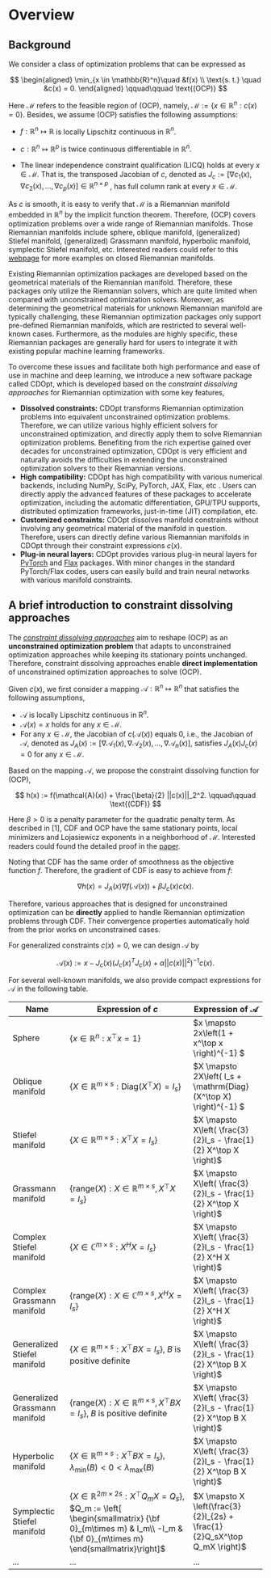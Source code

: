 # Overview

## Background

We consider a class of optimization problems that can be expressed as 


$$
\begin{aligned}
	\min_{x \in \mathbb{R}^n}\quad &f(x) \\
	\text{s. t.} \quad &c(x) = 0.
\end{aligned}
\qquad\qquad \text{(OCP)}
$$


Here $\mathcal{M}$ refers to the feasible region of (OCP), namely, $\mathcal{M} := \{x \in \mathbb{R}^n: c(x) = 0\}$. Besides, we assume (OCP) satisfies the following assumptions:

* $f: \mathbb{R}^n \mapsto \mathbb{R}$ is locally Lipschitz continuous in $\mathbb{R}^n$.

* $c: \mathbb{R}^n \mapsto \mathbb{R}^p$ is twice continuous differentiable in $\mathbb{R}^n$.

* The linear independence constraint qualification (LICQ) holds at every $x \in \mathcal{M}$.  That is, the transposed Jacobian of $c$, denoted as $J_c:= [\nabla c_1(x), \nabla c_2(x), ..., \nabla c_p(x)] \in \mathbb{R}^{n\times p}$ , has full column rank at every $x \in \mathcal{M}$. 

  

As $c$ is smooth,  it is easy to verify that $\mathcal{M}$ is a Riemannian manifold embedded in $\mathbb{R}^n$ by the implicit function theorem. Therefore, (OCP) covers optimization problems over a wide range of Riemannian manifolds. Those Riemannian manifolds include sphere, oblique manifold, (generalized) Stiefel manifold, (generalized) Grassmann manifold, hyperbolic manifold, symplectic Stiefel manifold, etc. Interested readers could refer to this [webpage](https://www.manopt.org/tutorial.html#manifolds) for more examples on closed Riemannian manifolds. 



Existing Riemannian optimization packages are developed based on the geometrical materials of the Riemannian manifold. Therefore, these packages only utilize the Riemannian solvers, which are quite limited when compared with unconstrained optimization solvers. Moreover, as determining the geometrical materials for unknown Riemannian manifold are typically challenging, these Riemannian optimization packages only support pre-defined Riemannian manifolds, which are restricted to several well-known cases. Furthermore, as the modules are highly specific, these Riemannian packages are generally hard for users to integrate it with existing popular machine learning frameworks.



To overcome these issues and facilitate both high performance and ease of use in machine and deep learning, we introduce a new software package called CDOpt, which is developed based on the *constraint dissolving approaches* for Riemannian optimization with some key features,

* **Dissolved constraints:** CDOpt transforms Riemannian optimization problems into equivalent unconstrained optimization problems. Therefore, we can utilize various highly efficient solvers for unconstrained optimization, and directly apply them to solve Riemannian optimization problems. Benefiting from the rich expertise gained over decades for unconstrained optimization, CDOpt is very efficient and naturally avoids the difficulties in extending the unconstrained optimization solvers to their Riemannian versions.
* **High compatibility:** CDOpt has high compatibility with various numerical backends, including NumPy, SciPy, PyTorch, JAX, Flax, etc . Users can directly apply the advanced features of these packages to accelerate optimization, including the automatic differentiation, GPU/TPU supports, distributed optimization frameworks, just-in-time (JIT) compilation, etc.
* **Customized constraints:** CDOpt dissolves manifold constraints without involving any geometrical material of the manifold in question. Therefore, users can directly define various Riemannian manifolds in CDOpt through their constraint expressions $c(x)$.
* **Plug-in neural layers:** CDOpt provides various plug-in neural layers for [PyTorch](https://pytorch.org/) and [Flax](https://flax.readthedocs.io/) packages. With minor changes in the standard PyTorch/Flax codes, users can easily build and train neural networks with various manifold constraints. 





## A brief introduction to constraint dissolving approaches

The *[constraint dissolving approaches](https://arxiv.org/abs/2203.10319)* aim to reshape (OCP) as an **unconstrained optimization problem** that adapts to unconstrained optimization approaches while keeping its stationary points unchanged. Therefore, constraint dissolving approaches enable **direct implementation** of unconstrained optimization approaches to solve (OCP). 

Given $c(x)$, we first consider a mapping $\mathcal{A}: \mathbb{R}^n \mapsto \mathbb{R}^n$ that satisfies the following assumptions,

* $\mathcal{A}$ is locally Lipschitz continuous in $\mathrm{R}^n$.
* $\mathcal{A}(x) = x$ holds for any $x \in \mathcal{M}$.
* For any $x \in \mathcal{M}$, the Jacobian of $c(\mathcal{A}(x))$ equals $0$, i.e., the Jacobian of $\mathcal{A}$, denoted as $J_A(x):=[\nabla \mathcal{A}_1(x), \nabla \mathcal{A}_2(x), ..., \nabla \mathcal{A}_n(x)]$, satisfies $J_A(x) J_c(x) = 0$ for any $x \in \mathcal{M}$. 

Based on the mapping $\mathcal{A}$,  we propose the constraint dissolving function for (OCP),


$$
h(x) := f(\mathcal{A}(x)) + \frac{\beta}{2} ||c(x)||_2^2. \qquad\qquad \text{(CDF)}
$$


Here $\beta > 0$ is a penalty parameter for the quadratic penalty term. As described in [1], CDF and OCP have the same stationary points, local minimizers and Lojasiewicz exponents in a neighborhood of $\mathcal{M}$. Interested readers could found the detailed proof in the [paper](https://arxiv.org/abs/2203.10319).

Noting that CDF has the same order of smoothness as the objective function $f$. Therefore, the gradient of CDF is easy to achieve from $f$:


$$
\nabla h(x) = J_A(x) \nabla f(\mathcal{A}(x)) + \beta J_c(x) c(x).
$$


Therefore, various approaches that is designed for unconstrained optimization can be **directly** applied to handle Riemannian optimization problems through CDF. Their convergence properties automatically hold from the prior works on unconstrained cases. 

For generalized constraints $c(x) = 0$, we can design $\mathcal{A}$ by 


$$
\mathcal{A}(x) := x - J_c(x) \left(J_c(x)^T J_c(x) + \alpha||c(x)||^2  \right)^{-1}c(x).
$$


For several well-known manifolds, we also provide compact expressions for $\mathcal{A}$ in the following table. 

| Name                           | Expression of $c$                                            | Expression of $\mathcal{A}$                                  |
| ------------------------------ | ------------------------------------------------------------ | ------------------------------------------------------------ |
| Sphere                         | $\left\{ x \in \mathbb{R}^{n}: x^\top x = 1 \right\}$        | $x \mapsto 2x\left(1 + x^\top x \right)^{-1} $               |
| Oblique manifold               | $\left\{ X \in \mathbb{R}^{m\times s}: \mathrm{Diag} (X ^\top X) = I_s \right\}$ | $X \mapsto 2X\left( I_s + \mathrm{Diag}(X^\top X) \right)^{-1} $ |
| Stiefel manifold               | $\left\{ X \in \mathbb{R}^{m\times s}: X ^\top X = I_s \right\}$ | $X \mapsto X\left( \frac{3}{2}I_s - \frac{1}{2} X^\top X \right)$ |
| Grassmann manifold             | $\left\{ \mathrm{range}(X): X \in \mathbb{R}^{m\times s}, X ^\top X = I_s \right\}$ | $X \mapsto X\left( \frac{3}{2}I_s - \frac{1}{2} X^\top X \right)$ |
| Complex Stiefel manifold       | $\left\{ X \in \mathbb{C}^{m\times s}: X^H X = I_s \right\}$ | $X \mapsto X\left( \frac{3}{2}I_s - \frac{1}{2} X^H X \right)$ |
| Complex Grassmann manifold     | $\left\{ \mathrm{range}(X): X \in \mathbb{C}^{m\times s},  X^H X = I_s \right\}$ | $X \mapsto X\left( \frac{3}{2}I_s - \frac{1}{2} X^H X \right)$ |
| Generalized Stiefel manifold   | $\left\{ X \in \mathbb{R}^{m\times s}: X ^\top B X = I_s \right\}$, $B$ is positive definite | $X \mapsto X\left( \frac{3}{2}I_s - \frac{1}{2} X^\top B X \right)$ |
| Generalized Grassmann manifold | $\left\{ \mathrm{range}(X): X \in \mathbb{R}^{m\times s}, X ^\top B X = I_s \right\}$, $B$ is positive definite | $X \mapsto X\left( \frac{3}{2}I_s - \frac{1}{2} X^\top B X \right)$ |
| Hyperbolic manifold            | $\left\{ X \in \mathbb{R}^{m\times s}: X ^\top B X = I_s \right\}$, $\lambda_{\min}(B)< 0 < \lambda_{\max}(B)$ | $X \mapsto X\left( \frac{3}{2}I_s - \frac{1}{2} X^\top B X \right)$ |
| Symplectic Stiefel manifold    | $\left\{ X \in \mathbb{R}^{2m\times 2s}: X ^\top Q_m X = Q_s \right\}$, $Q_m := \left[ \begin{smallmatrix}	{\bf 0}_{m\times m} & I_m\\			 -I_m & {\bf 0}_{m\times m}			\end{smallmatrix}\right]$ | $X \mapsto X \left(\frac{3}{2}I_{2s} + \frac{1}{2}Q_sX^\top Q_mX \right)$ |
| ...                            | ...                                                          | ...                                                          |




